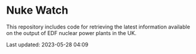 # Nuke Watch

This repository includes code for retrieving the latest information available on the output of EDF nuclear power plants in the UK.

Last updated: 2023-05-28 04:09